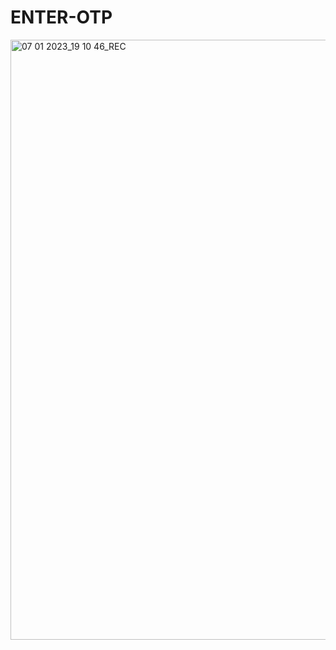 # ENTER-OTP
<img width="960" alt="07 01 2023_19 10 46_REC" src="https://user-images.githubusercontent.com/107991675/211153714-1c70a6f5-b75d-4601-948b-f5dd04f67e66.png">
